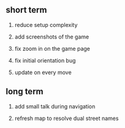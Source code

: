 short term
-----

1. reduce setup complexity 

2. add screenshots of the game

3. fix zoom in on the game page

4. fix initial orientation bug

5. update on every move

long term
-----

1. add small talk during navigation 

2. refresh map to resolve dual street names

